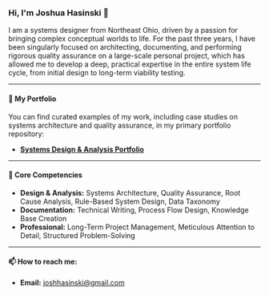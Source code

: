 ### Hi, I'm Joshua Hasinski 👋

I am a systems designer from Northeast Ohio, driven by a passion for bringing complex conceptual worlds to life. For the past three years, I have been singularly focused on architecting, documenting, and performing rigorous quality assurance on a large-scale personal project, which has allowed me to develop a deep, practical expertise in the entire system life cycle, from initial design to long-term viability testing.

---

#### 🔭 My Portfolio

You can find curated examples of my work, including case studies on systems architecture and quality assurance, in my primary portfolio repository:

* **[Systems Design & Analysis Portfolio](https://github.com/Joshua-Hasinski/Systems-Design-Portfolio)**

---

#### 🌱 Core Competencies

* **Design & Analysis:** Systems Architecture, Quality Assurance, Root Cause Analysis, Rule-Based System Design, Data Taxonomy
* **Documentation:** Technical Writing, Process Flow Design, Knowledge Base Creation
* **Professional:** Long-Term Project Management, Meticulous Attention to Detail, Structured Problem-Solving

---

#### 📫 How to reach me:

* **Email:** joshhasinski@gmail.com

